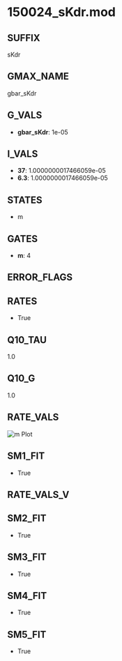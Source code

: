 # 150024_sKdr.mod

## SUFFIX

sKdr

## GMAX_NAME

gbar_sKdr

## G_VALS

- **gbar_sKdr**: 1e-05

## I_VALS

- **37**: 1.0000000017466059e-05
- **6.3**: 1.0000000017466059e-05

## STATES

- m

## GATES

- **m**: 4

## ERROR_FLAGS


## RATES

- True

## Q10_TAU

1.0

## Q10_G

1.0

## RATE_VALS

![m Plot](/Users/pbozelos/Dropbox/icg-Chai-Panos/supermodels/output_markdown_files/K/150024_sKdr.mod/images/m.png)

## SM1_FIT

- True

## RATE_VALS_V

## SM2_FIT

- True

## SM3_FIT

- True

## SM4_FIT

- True

## SM5_FIT

- True

